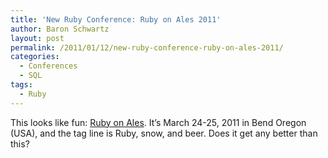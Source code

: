 ```yaml
---
title: 'New Ruby Conference: Ruby on Ales 2011'
author: Baron Schwartz
layout: post
permalink: /2011/01/12/new-ruby-conference-ruby-on-ales-2011/
categories:
  - Conferences
  - SQL
tags:
  - Ruby
---
```

This looks like fun: [Ruby on Ales][1]. It&#8217;s March 24-25, 2011 in Bend Oregon (USA), and the tag line is Ruby, snow, and beer. Does it get any better than this?

 [1]: http://ruby.onales.com/